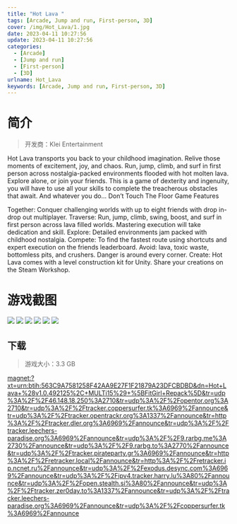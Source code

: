 ```yaml
---
title: "Hot Lava "
tags: [Arcade, Jump and run, First-person, 3D]
cover: /img/Hot_Lava/1.jpg
date: 2023-04-11 10:27:56
update: 2023-04-11 10:27:56
categories: 
  - [Arcade]
  - [Jump and run]
  - [First-person]
  - [3D]
urlname: Hot_Lava
keywords: [Arcade, Jump and run, First-person, 3D]
---
```

# 简介

> 开发商：Klei Entertainment

Hot Lava transports you back to your childhood imagination. Relive those moments of excitement, joy, and chaos. Run, jump, climb, and surf in first person across nostalgia-packed environments flooded with hot molten lava. Explore alone, or join your friends. This is a game of dexterity and ingenuity, you will have to use all your skills to complete the treacherous obstacles that await.
And whatever you do… Don’t Touch The Floor
Game Features

Together: Conquer challenging worlds with up to eight friends with drop in-drop out multiplayer.
Traverse: Run, jump, climb, swing, boost, and surf in first person across lava filled worlds. Mastering execution will take dedication and skill.
Explore: Detailed environments jam packed with childhood nostalgia.
Compete: To find the fastest route using shortcuts and expert execution on the friends leaderboard.
Avoid: lava, toxic waste, bottomless pits, and crushers. Danger is around every corner.
Create: Hot Lava comes with a level construction kit for Unity. Share your creations on the Steam Workshop.

# 游戏截图

![](/img/Hot_Lava/2.jpg)
![](/img/Hot_Lava/3.jpg)
![](/img/Hot_Lava/4.jpg)
![](/img/Hot_Lava/5.jpg)
![](/img/Hot_Lava/6.jpg)
![](/img/Hot_Lava/7.jpg)


## 下载

> 游戏大小：3.3 GB

[magnet:?xt=urn:btih:563C9A7581258F42AA9E27F1F21879A23DFCBDBD&amp;dn=Hot+Lava+%28v1.0.492125%2C+MULTi15%29+%5BFitGirl+Repack%5D&amp;tr=udp%3A%2F%2F46.148.18.250%3A2710&amp;tr=udp%3A%2F%2Fopentor.org%3A2710&amp;tr=udp%3A%2F%2Ftracker.coppersurfer.tk%3A6969%2Fannounce&amp;tr=udp%3A%2F%2Ftracker.opentrackr.org%3A1337%2Fannounce&amp;tr=http%3A%2F%2Ftracker.dler.org%3A6969%2Fannounce&amp;tr=udp%3A%2F%2Ftracker.leechers-paradise.org%3A6969%2Fannounce&amp;tr=udp%3A%2F%2F9.rarbg.me%3A2730%2Fannounce&amp;tr=udp%3A%2F%2F9.rarbg.to%3A2770%2Fannounce&amp;tr=udp%3A%2F%2Ftracker.pirateparty.gr%3A6969%2Fannounce&amp;tr=http%3A%2F%2Fretracker.local%2Fannounce&amp;tr=http%3A%2F%2Fretracker.ip.ncnet.ru%2Fannounce&amp;tr=udp%3A%2F%2Fexodus.desync.com%3A6969%2Fannounce&amp;tr=udp%3A%2F%2Fipv4.tracker.harry.lu%3A80%2Fannounce&amp;tr=udp%3A%2F%2Fopen.stealth.si%3A80%2Fannounce&amp;tr=udp%3A%2F%2Ftracker.zer0day.to%3A1337%2Fannounce&amp;tr=udp%3A%2F%2Ftracker.leechers-paradise.org%3A6969%2Fannounce&amp;tr=udp%3A%2F%2Fcoppersurfer.tk%3A6969%2Fannounce](magnet:?xt=urn:btih:563C9A7581258F42AA9E27F1F21879A23DFCBDBD&amp;dn=Hot+Lava+%28v1.0.492125%2C+MULTi15%29+%5BFitGirl+Repack%5D&amp;tr=udp%3A%2F%2F46.148.18.250%3A2710&amp;tr=udp%3A%2F%2Fopentor.org%3A2710&amp;tr=udp%3A%2F%2Ftracker.coppersurfer.tk%3A6969%2Fannounce&amp;tr=udp%3A%2F%2Ftracker.opentrackr.org%3A1337%2Fannounce&amp;tr=http%3A%2F%2Ftracker.dler.org%3A6969%2Fannounce&amp;tr=udp%3A%2F%2Ftracker.leechers-paradise.org%3A6969%2Fannounce&amp;tr=udp%3A%2F%2F9.rarbg.me%3A2730%2Fannounce&amp;tr=udp%3A%2F%2F9.rarbg.to%3A2770%2Fannounce&amp;tr=udp%3A%2F%2Ftracker.pirateparty.gr%3A6969%2Fannounce&amp;tr=http%3A%2F%2Fretracker.local%2Fannounce&amp;tr=http%3A%2F%2Fretracker.ip.ncnet.ru%2Fannounce&amp;tr=udp%3A%2F%2Fexodus.desync.com%3A6969%2Fannounce&amp;tr=udp%3A%2F%2Fipv4.tracker.harry.lu%3A80%2Fannounce&amp;tr=udp%3A%2F%2Fopen.stealth.si%3A80%2Fannounce&amp;tr=udp%3A%2F%2Ftracker.zer0day.to%3A1337%2Fannounce&amp;tr=udp%3A%2F%2Ftracker.leechers-paradise.org%3A6969%2Fannounce&amp;tr=udp%3A%2F%2Fcoppersurfer.tk%3A6969%2Fannounce)